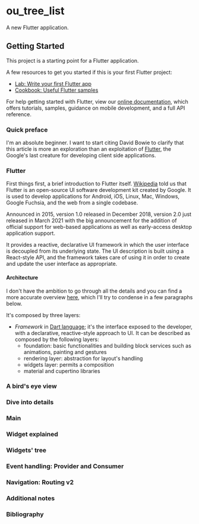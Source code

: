 # ou_tree_list

A new Flutter application.

## Getting Started

This project is a starting point for a Flutter application.

A few resources to get you started if this is your first Flutter project:

- [Lab: Write your first Flutter app](https://flutter.dev/docs/get-started/codelab)
- [Cookbook: Useful Flutter samples](https://flutter.dev/docs/cookbook)

For help getting started with Flutter, view our
[online documentation](https://flutter.dev/docs), which offers tutorials,
samples, guidance on mobile development, and a full API reference.


### Quick preface

I'm an absolute beginner. I want to start citing David Bowie to clarify that this article is more 
an exploration than an exploitation of [Flutter](https://flutter.dev/), the Google's last creature 
for developing client side applications.

### Flutter

First things first, a brief introduction to Flutter itself.
[Wikipedia](https://en.wikipedia.org/wiki/Flutter_(software)) told us that Flutter is an open-source 
UI software development kit created by Google. It is used to develop applications for 
Android, iOS, Linux, Mac, Windows, Google Fuchsia, and the web from a single codebase.

Announced in 2015, version 1.0 released in December 2018, version 2.0 just released in March 2021 
with the big announcement for the addition of official support for web-based applications as well 
as early-access desktop application support.

It provides a reactive, declarative UI framework in which the user interface is decoupled from its 
underlying state. The UI description is built using a React-style API, and the framework takes 
care of using it in order to create and update the user interface as appropriate.

#### Architecture

I don't have the ambition to go through all the details and you can find a more accurate overview 
[here](https://flutter.dev/docs/resources/architectural-overview), which I'll try to condense in a 
few paragraphs below.

It's composed by three layers:
- *Framework* in [Dart language](https://dart.dev/); it's the interface exposed to the developer, 
with a declarative, reactive-style approach to UI. It can be described as composed by the following layers:
  - foundation: basic functionalities and building block services such as animations, painting and gestures
  - rendering layer: abstraction for layout's handling
  - widgets layer: permits a composition 
  - material and cupertino libraries



### A bird's eye view
### Dive into details
### Main
### Widget explained
### Widgets' tree
### Event handling: Provider and Consumer
### Navigation: Routing v2
### Additional notes
### Bibliography

